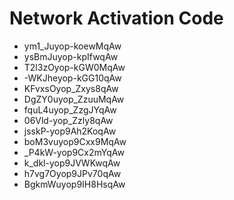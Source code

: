 # Network Activation Code
* ym1_Juyop-koewMqAw
* ysBmJuyop-kpIfwqAw
* T2l3zOyop-kGW0MqAw
* -WKJheyop-kGG10qAw
* KFvxsOyop_Zxys8qAw
* DgZY0uyop_ZzuuMqAw
* fquL4uyop_ZzgJYqAw
* 06Vld-yop_Zzly8qAw
* jsskP-yop9Ah2KoqAw
* boM3vuyop9Cxx9MqAw
* _P4kW-yop9Cx2mYqAw
* k_dkl-yop9JVWKwqAw
* h7vg7Oyop9JPv70qAw
* BgkmWuyop9IH8HsqAw
